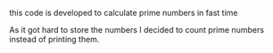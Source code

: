 this code is developed to calculate prime numbers in fast time

As it got hard to store the numbers I decided to count prime numbers instead of printing them.


